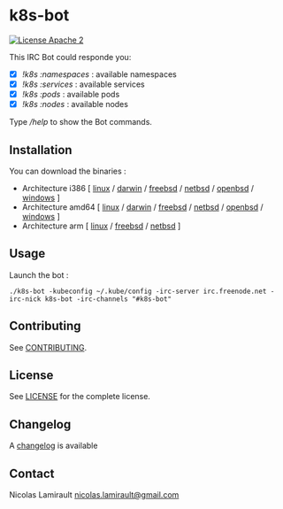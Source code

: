# k8s-bot

[![License Apache 2][badge-license]](LICENSE)

This IRC Bot could responde you:

* [x] *!k8s :namespaces* : available namespaces
* [x] *!k8s :services* : available services
* [x] *!k8s :pods* : available pods
* [x] *!k8s :nodes* : available nodes

Type */help* to show the Bot commands.


## Installation

You can download the binaries :

* Architecture i386 [ [linux](https://bintray.com/artifact/download/nlamirault/oss/k8s_bot-0.1.0_linux_386) / [darwin](https://bintray.com/artifact/download/nlamirault/oss/k8s_bot-0.1.0_darwin_386) / [freebsd](https://bintray.com/artifact/download/nlamirault/oss/k8s_bot-0.1.0_freebsd_386) / [netbsd](https://bintray.com/artifact/download/nlamirault/oss/k8s_bot-0.1.0_netbsd_386) / [openbsd](https://bintray.com/artifact/download/nlamirault/oss/k8s_bot-0.1.0_openbsd_386) / [windows](https://bintray.com/artifact/download/nlamirault/oss/k8s_bot-0.1.0_windows_386.exe) ]
* Architecture amd64 [ [linux](https://bintray.com/artifact/download/nlamirault/oss/k8s_bot-0.1.0_linux_amd64) / [darwin](https://bintray.com/artifact/download/nlamirault/oss/k8s_bot-0.1.0_darwin_amd64) / [freebsd](https://bintray.com/artifact/download/nlamirault/oss/k8s_bot-0.1.0_freebsd_amd64) / [netbsd](https://bintray.com/artifact/download/nlamirault/oss/k8s_bot-0.1.0_netbsd_amd64) / [openbsd](https://bintray.com/artifact/download/nlamirault/oss/k8s_bot-0.1.0_openbsd_amd64) / [windows](https://bintray.com/artifact/download/nlamirault/oss/k8s_bot-0.1.0_windows_amd64.exe) ]
* Architecture arm [ [linux](https://bintray.com/artifact/download/nlamirault/oss/k8s_bot-0.1.0_linux_arm) / [freebsd](https://bintray.com/artifact/download/nlamirault/oss/k8s_bot-0.1.0_freebsd_arm) / [netbsd](https://bintray.com/artifact/download/nlamirault/oss/k8s_bot-0.1.0_netbsd_arm) ]


## Usage

Launch the bot :

    ./k8s-bot -kubeconfig ~/.kube/config -irc-server irc.freenode.net -irc-nick k8s-bot -irc-channels "#k8s-bot"


## Contributing

See [CONTRIBUTING](CONTRIBUTING.md).


## License

See [LICENSE](LICENSE) for the complete license.


## Changelog

A [changelog](ChangeLog.md) is available


## Contact

Nicolas Lamirault <nicolas.lamirault@gmail.com>

[badge-license]: https://img.shields.io/badge/license-Apache2-green.svg?style=flat
